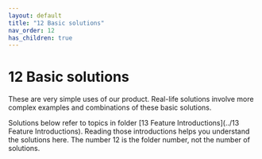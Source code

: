 ```yaml
---
layout: default
title: "12 Basic solutions"
nav_order: 12
has_children: true
---
```

# 12 Basic solutions
These are very simple uses of our product.  Real-life solutions involve more complex examples and combinations of these basic solutions.  
  
Solutions below refer to topics in folder [13 Feature Introductions](../13 Feature Introductions).  Reading those introductions helps you understand the solutions here. 
The number 12 is the folder number, not the number of solutions. 
